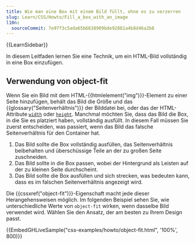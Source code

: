```yaml
---
title: Wie man eine Box mit einem Bild füllt, ohne es zu verzerren
slug: Learn/CSS/Howto/Fill_a_box_with_an_image
l10n:
  sourceCommit: 7e97f3c5ada65b6638909bde92881a4b8d46a2b8
---
```


{{LearnSidebar}}

In diesem Leitfaden lernen Sie eine Technik, um ein HTML-Bild vollständig in eine Box einzufügen.

## Verwendung von object-fit

Wenn Sie ein Bild mit dem HTML-{{htmlelement("img")}}-Element zu einer Seite hinzufügen, behält das Bild die Größe und das {{glossary("Seitenverhältnis")}} der Bilddatei bei, oder das der HTML-Attribute [`width`](/de/docs/Web/HTML/Element/img#width) oder [`height`](/de/docs/Web/HTML/Element/img#height). Manchmal möchten Sie, dass das Bild die Box, in die Sie es platziert haben, vollständig ausfüllt. In diesem Fall müssen Sie zuerst entscheiden, was passiert, wenn das Bild das falsche Seitenverhältnis für den Container hat.

1. Das Bild sollte die Box vollständig ausfüllen, das Seitenverhältnis beibehalten und überschüssige Teile an der zu großen Seite zuschneiden.
2. Das Bild sollte in die Box passen, wobei der Hintergrund als Leisten auf der zu kleinen Seite durchscheint.
3. Das Bild sollte die Box ausfüllen und sich strecken, was bedeuten kann, dass es im falschen Seitenverhältnis angezeigt wird.

Die {{cssxref("object-fit")}}-Eigenschaft macht jede dieser Herangehensweisen möglich. Im folgenden Beispiel sehen Sie, wie unterschiedliche Werte von `object-fit` wirken, wenn dasselbe Bild verwendet wird. Wählen Sie den Ansatz, der am besten zu Ihrem Design passt.

{{EmbedGHLiveSample("css-examples/howto/object-fit.html", '100%', 800)}}
